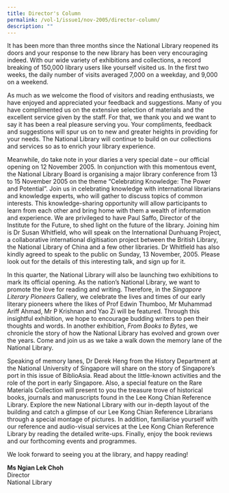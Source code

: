 ```yaml
---
title: Director's Column
permalink: /vol-1/issue1/nov-2005/director-column/
description: ""
---
```

It has been more than three months since the National Library reopened its doors and your response to the new library has been very encouraging indeed. With our wide variety of exhibitions and collections, a record breaking of 150,000 library users like yourself visited us. In the first two weeks, the daily number of visits averaged 7,000 on a weekday, and 9,000 on a weekend.

As much as we welcome the flood of visitors and reading enthusiasts, we have enjoyed and appreciated your feedback and suggestions. Many of you have complimented us on the extensive selection of materials and the excellent service given by the staff. For that, we thank you and we want to say it has been a real pleasure serving you. Your compliments, feedback and suggestions will spur us on to new and greater heights in providing for your needs. The National Library will continue to build on our collections and services so as to enrich your library experience.

Meanwhile, do take note in your diaries a very special date – our official opening on 12 November 2005. In conjunction with this momentous event, the National Library Board is organising a major library conference from 13 to 15 November 2005 on the theme “Celebrating Knowledge: The Power and Potential”. Join us in celebrating knowledge with international librarians and knowledge experts, who will gather to discuss topics of common interests. This knowledge-sharing opportunity will allow participants to learn from each other and bring home with them a wealth of information and experience. We are privileged to have Paul Saffo, Director of the Institute for the Future, to shed light on the future of the library. Joining him is Dr Susan Whitfield, who will speak on the International Dunhuang Project, a collaborative international digitisation project between the British Library, the National Library of China and a few other libraries. Dr Whitfield has also kindly agreed to speak to the public on Sunday, 13 November, 2005. Please look out for the details of this interesting talk, and sign up for it.

In this quarter, the National Library will also be launching two exhibitions to mark its official opening. As the nation’s National Library, we want to promote the love for reading and writing. Therefore, in the *Singapore Literary Pioneers* Gallery, we celebrate the lives and times of our early literary pioneers where the likes of Prof Edwin Thumboo, Mr Muhammad Ariff Ahmad, Mr P Krishnan and Yao Zi will be featured. Through this insightful exhibition, we hope to encourage budding writers to pen their thoughts and words. In another exhibition, *From Books to Bytes*, we chronicle the story of how the National Library has evolved and grown over the years. Come and join us as we take a walk down the memory lane of the National Library.

Speaking of memory lanes, Dr Derek Heng from the History Department at the National University of Singapore will share on the story of Singapore’s port in this issue of BiblioAsia. Read about the little-known activities and the role of the port in early Singapore. Also, a special feature on the Rare Materials Collection will present to you the treasure trove of historical books, journals and manuscripts found in the Lee Kong Chian Reference Library. Explore the new National Library with our in-depth layout of the building and catch a glimpse of our Lee Kong Chian Reference Librarians through a special montage of pictures. In addition, familiarise yourself with our reference and audio-visual services at the Lee Kong Chian Reference Library by reading the detailed write-ups. Finally, enjoy the book reviews and our forthcoming events and programmes.

We look forward to seeing you at the library, and happy reading!

<b>Ms Ngian Lek Choh</b><br>Director<br>  National Library


